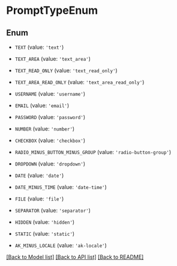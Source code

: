 # PromptTypeEnum


## Enum

* `TEXT` (value: `'text'`)

* `TEXT_AREA` (value: `'text_area'`)

* `TEXT_READ_ONLY` (value: `'text_read_only'`)

* `TEXT_AREA_READ_ONLY` (value: `'text_area_read_only'`)

* `USERNAME` (value: `'username'`)

* `EMAIL` (value: `'email'`)

* `PASSWORD` (value: `'password'`)

* `NUMBER` (value: `'number'`)

* `CHECKBOX` (value: `'checkbox'`)

* `RADIO_MINUS_BUTTON_MINUS_GROUP` (value: `'radio-button-group'`)

* `DROPDOWN` (value: `'dropdown'`)

* `DATE` (value: `'date'`)

* `DATE_MINUS_TIME` (value: `'date-time'`)

* `FILE` (value: `'file'`)

* `SEPARATOR` (value: `'separator'`)

* `HIDDEN` (value: `'hidden'`)

* `STATIC` (value: `'static'`)

* `AK_MINUS_LOCALE` (value: `'ak-locale'`)

[[Back to Model list]](../README.md#documentation-for-models) [[Back to API list]](../README.md#documentation-for-api-endpoints) [[Back to README]](../README.md)


